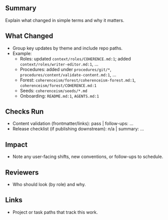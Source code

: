 <!-- Plain-language PR template for CORA. Keep it scannable and link paths. -->

## Summary
Explain what changed in simple terms and why it matters.

## What Changed
- Group key updates by theme and include repo paths.
- Example:
  - Roles: updated `context/roles/COHERENCE.md:1`; added `context/roles/writer-editor.md:1`, …
  - Procedures: added under `procedures/git/*`, `procedures/content/validate-content.md:1`, …
  - Forest: `coherenceism/forest/coherenceism-forest.md:1`, `coherenceism/forest/COHERENCE.md:1`
  - Seeds: `coherenceism/seeds/*.md`
  - Onboarding: `README.md:1`, `AGENTS.md:1`

## Checks Run
- Content validation (frontmatter/links): pass | follow-ups: …
- Release checklist (if publishing downstream): n/a | summary: …

## Impact
- Note any user-facing shifts, new conventions, or follow-ups to schedule.

## Reviewers
- Who should look (by role) and why.

## Links
- Project or task paths that track this work.

